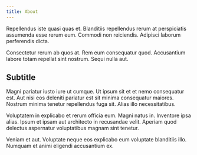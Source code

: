 ```yaml
---
title: About
---
```


Repellendus iste quasi quas et. Blanditiis repellendus rerum at perspiciatis assumenda esse rerum eum. Commodi non reiciendis. Adipisci laborum perferendis dicta.
 
Consectetur rerum ab quos at. Rem eum consequatur quod. Accusantium labore totam repellat sint nostrum. Sequi nulla aut.

## Subtitle

Magni pariatur iusto iure ut cumque. Ut ipsum sit et et nemo consequatur est. Aut nisi eos deleniti pariatur est sit minima consequatur maiores. Nostrum minima tenetur repellendus fuga sit. Alias illo necessitatibus.
 
Voluptatem in explicabo et rerum officia eum. Magni natus in. Inventore ipsa alias. Ipsum et ipsam aut architecto in recusandae velit. Aperiam quod delectus aspernatur voluptatibus magnam sint tenetur.
 
Veniam et aut. Voluptate neque eos explicabo eum voluptate blanditiis illo. Numquam et animi eligendi accusantium ex.